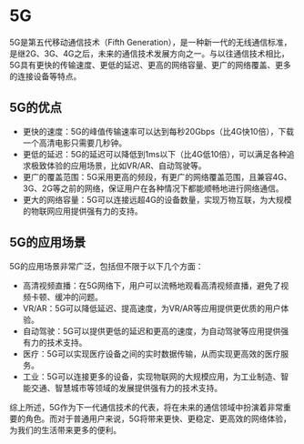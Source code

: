 # 5G

5G是第五代移动通信技术（Fifth Generation），是一种新一代的无线通信标准，是继2G、3G、4G之后，未来的通信技术发展方向之一。与以往通信技术相比，5G具有更快的传输速度、更低的延迟、更高的网络容量、更广的网络覆盖、更多的连接设备等特点。

## 5G的优点

- 更快的速度：5G的峰值传输速率可以达到每秒20Gbps（比4G快10倍），下载一个高清电影只需要几秒钟。
- 更低的延迟：5G的延迟可以降低到1ms以下（比4G低10倍），可以满足各种追求极致体验的应用场景，比如VR/AR、自动驾驶等。
- 更广的覆盖范围：5G采用更高的频段，有更广的网络覆盖范围，且兼容4G、3G、2G等之前的网络，保证用户在各种情况下都能顺畅地进行网络通信。
- 更大的网络容量：5G可以连接远超4G的设备数量，实现万物互联，为大规模的物联网应用提供强有力的支持。

## 5G的应用场景

5G的应用场景非常广泛，包括但不限于以下几个方面：

- 高清视频直播：在5G网络下，用户可以流畅地观看高清视频直播，避免了视频卡顿、缓冲的问题。
- VR/AR：5G可以降低延迟、提高速度，为VR/AR等应用提供更优质的用户体验。
- 自动驾驶：5G可以提供更低的延迟和更高的速度，为自动驾驶等应用提供强有力的技术支持。
- 医疗：5G可以实现医疗设备之间的实时数据传输，从而实现更高效的医疗服务。
- 工业：5G可以连接更多的设备，实现物联网的大规模应用，为工业制造、智能交通、智慧城市等领域的发展提供强有力的技术支持。

综上所述，5G作为下一代通信技术的代表，将在未来的通信领域中扮演着非常重要的角色。而对于普通用户来说，5G将带来更快、更稳定、更高效的网络体验，为我们的生活带来更多的便利。
